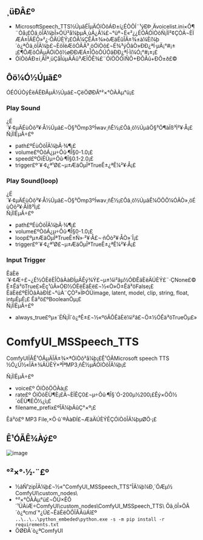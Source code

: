 ## ¸üÐÂ£º
* MicrosoftSpeech_TTS½ÚµãÉÏµÄÓïÒôÁÐ±í¿ÉÒÔÍ¨¹ýÐÞ¸Ävoicelist.ini×Ô¶¨Òå¡£Õâ¸öÎÄ¼þÎ»ÓÚ²å¼þµÄ¸ùÄ¿Â¼£¬°üº¬È«²¿¿ÉÓÃÓïÒôÑ¡Ïî²¢ÇÒÄ¬ÈÏÆÁ±ÎÁËÒ»²¿·ÖÄÚÈÝ¡£ÓÃ¼ÇÊÂ±¾»òÆäËûÎÄ±¾±à¼­Èí¼þ´ò¿ªÕâ¸öÎÄ¼þ£¬ÈôÏëÆôÓÃÄ³¸öÓïÒô£¬É¾³ýÕâÒ»ÐÐ¿ªÍ·µÄ¡°#¡±¡£¶ÔÆôÓÃµÄÓïÒô½øÐÐÆÁ±ÎÔòÔÚÕâÐÐ¿ªÍ·Ìí¼Ó¡°#¡±¡£
* ÓïÒôÁÐ±í¸ÄÎª¸üÇåÎúµÄÃû³ÆÏÔÊ¾£¨ÓïÖÖÓïÑÔ+ÐÕÃû+ÐÔ±ð£©

## Ôö¼Ó½Úµã£º
ÓÉÓÚÒýÈëÁËÐÂµÄ½Úµã£¬ÇëÖØÐÂ°²×°ÒÀÀµ°ü¡£
### Play Sound 
¿É´¥·¢µÄÉùÒô²¥·Å½Úµã£¬Ö§³Ömp3ºÍwav¸ñÊ½¡£Õâ¸ö½ÚµãÖ§³Ö¶àÏß³Ì²¥·Å¡£  
Ñ¡ÏîËµÃ÷£º  
* path£ºÉùÒôÎÄ¼þÂ·¾¶¡£  
* volume£ºÒôÁ¿µ÷Õû·¶Î§0-1.0¡£  
* speed£ºÓïËÙµ÷Õû·¶Î§0.1-2.0¡£  
* trigger£º´¥·¢¿ª¹Ø£¬µ±ÆäÖµÎªTrueÊ±¿ªÊ¼²¥·Å¡£
### Play Sound(loop)
¿É´¥·¢µÄÉùÒô²¥·Å½Úµã£¬Ö§³Ömp3ºÍwav¸ñÊ½¡£Õâ¸ö½ÚµãÊ¼ÖÕÕ¼ÓÃÒ»¸öÉùÒô²¥·ÅÏß³Ì¡£  
Ñ¡ÏîËµÃ÷£º  
* path£ºÉùÒôÎÄ¼þÂ·¾¶¡£  
* volume£ºÒôÁ¿µ÷Õû·¶Î§0-1.0¡£  
* loop£ºµ±ÆäÖµÎªTrueÊ±Ñ­»·²¥·Å£¬·ñÔò²¥·ÅÒ»´Î¡£  
* trigger£º´¥·¢¿ª¹Ø£¬µ±ÆäÖµÎªTrueÊ±¿ªÊ¼²¥·Å¡£

### Input Trigger
ÊäÈë´¥·¢Æ÷£¬¿É½ÓÈëÈÎÒâÀàÐÍµÄÊý¾Ý£¬µ±¼ì²âµ½ÓÐÊäÈëÄÚÈÝ£¨·ÇNone£©Ê±Êä³öTrue£»Èç¹ûÃ»ÓÐ½ÓÈëÊäÈë£¬½«Ò»Ö±Êä³öFalse¡£  
ÊäÈë£ºÈÎÒâÀàÐÍ£¬°üÀ¨ÇÒ²»ÏÞÓÚimage, latent, model, clip, string, float, intµÈµÈ¡£
Êä³ö£ºBooleanÖµ¡£  
Ñ¡ÏîËµÃ÷£º  
* always_true£ºµ±´ËÑ¡Ïî´ò¿ªÊ±£¬½«ºöÂÔÊäÈë¼ì²â£¬Ö±½ÓÊä³öTrueÖµ£»


# ComfyUI_MSSpeech_TTS  
ComfyUIÏÂÊ¹ÓÃµÄÎÄ±¾×ªÓïÒô²å¼þ¡£Ê¹ÓÃMicrosoft speech TTS ½Ó¿Ú½«ÎÄ±¾ÄÚÈÝ×ªÎªMP3¸ñÊ½µÄÓïÒôÎÄ¼þ¡£  


Ñ¡ÏîËµÃ÷£º   
* voice£º ÓïÒôÖÖÀà¡£   
* rate£º ÓïÒôËÙ¶È¡£Ä¬ÈÏÊÇ0£¬µ÷Õû·¶Î§´Ó-200µ½200¡£Êý×ÖÔ½´óËÙ¶ÈÔ½¿ì¡£  
* filename_prefix£ºÎÄ¼þÃûÇ°×º¡£   

Êä³ö£º 
MP3 File,×Ö·û´®ÀàÐÍ£¬ÆäÄÚÈÝÊÇÓïÒôÎÄ¼þµØÖ·¡£

## Ê¹ÓÃÊ¾Àý£º

![image](image/triggernode.png)
## °²×°·½·¨£º  
- ½âÑ¹zipÎÄ¼þ£¬½«"ComfyUI_MSSpeech_TTS"ÎÄ¼þ¼Ð¸´ÖÆµ½ ComfyUI\custom_nodes\
- °²×°ÒÀÀµ°ü£¬ÔÚ×ÊÔ´¹ÜÀíÆ÷ComfyUI\custom_nodes\ComfyUI_MSSpeech_TTS\ Õâ¸öÎ»ÖÃ´ò¿ªcmd´°¿Ú£¬ÊäÈëÒÔÏÂÃüÁî£º  
```..\..\..\python_embeded\python.exe -s -m pip install -r requirements.txt```
- ÖØÐÂ´ò¿ªComfyUI
